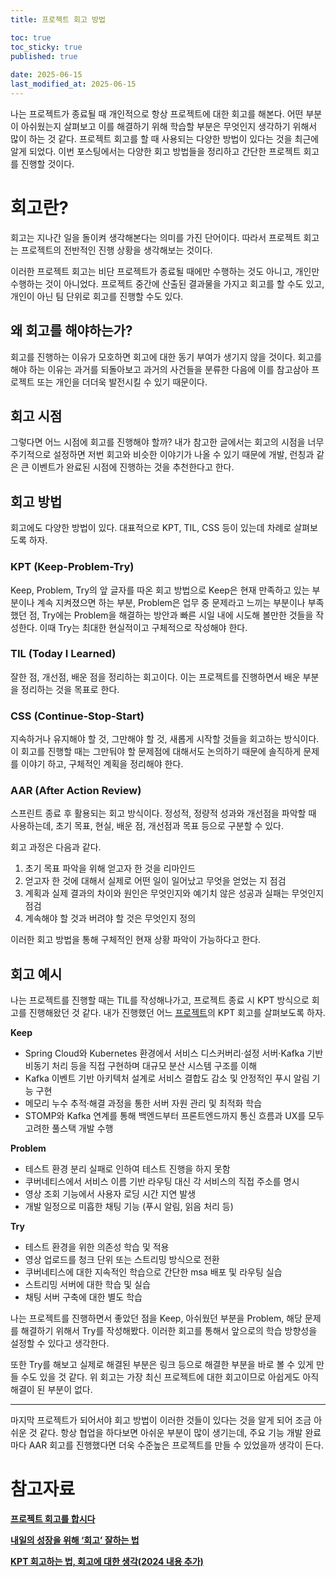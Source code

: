 ```yaml
---
title: 프로젝트 회고 방법

toc: true
toc_sticky: true
published: true
 
date: 2025-06-15
last_modified_at: 2025-06-15
---
```


나는 프로젝트가 종료될 때 개인적으로 항상 프로젝트에 대한 회고를 해본다. 어떤 부분이 아쉬웠는지 살펴보고 이를 해결하기 위해 학습할 부분은 무엇인지 생각하기 위해서 많이 하는 것 같다. 프로젝트 회고를 할 때 사용되는 다양한 방법이 있다는 것을 최근에 알게 되었다. 이번 포스팅에서는 다양한 회고 방법들을 정리하고 간단한 프로젝트 회고를 진행할 것이다.

# 회고란?

회고는 지나간 일을 돌이켜 생각해본다는 의미를 가진 단어이다. 따라서 프로젝트 회고는 프로젝트의 전반적인 진행 상황을 생각해보는 것이다. 

이러한 프로젝트 회고는 비단 프로젝트가 종료될 때에만 수행하는 것도 아니고, 개인만 수행하는 것이 아니었다. 프로젝트 중간에 산출된 결과물을 가지고 회고를 할 수도 있고, 개인이 아닌 팀 단위로 회고를 진행할 수도 있다. 

## 왜 회고를 해야하는가?

회고를 진행하는 이유가 모호하면 회고에 대한 동기 부여가 생기지 않을 것이다. 회고를 해야 하는 이유는 과거를 되돌아보고 과거의 사건들을 분류한 다음에 이를 참고삼아 프로젝트 또는 개인을 더더욱 발전시킬 수 있기 때문이다.

## 회고 시점

그렇다면 어느 시점에 회고를 진행해야 할까? 내가 참고한 글에서는 회고의 시점을 너무 주기적으로 설정하면 저번 회고와 비슷한 이야기가 나올 수 있기 때문에 개발, 런칭과 같은 큰 이벤트가 완료된 시점에 진행하는 것을 추천한다고 한다.

## 회고 방법

회고에도 다양한 방법이 있다. 대표적으로 KPT, TIL, CSS 등이 있는데 차례로 살펴보도록 하자.

### KPT (Keep-Problem-Try)

Keep, Problem, Try의 앞 글자를 따온 회고 방법으로 Keep은 현재 만족하고 있는 부분이나 계속 지켜졌으면 하는 부분, Problem은 업무 중 문제라고 느끼는 부분이나 부족했던 점, Try에는 Problem을 해결하는 방안과 빠른 시일 내에 시도해 볼만한 것들을 작성한다. 이때 Try는 최대한 현실적이고 구체적으로 작성해야 한다.

### TIL (Today I Learned)

잘한 점, 개선점, 배운 점을 정리하는 회고이다. 이는 프로젝트를 진행하면서 배운 부분을 정리하는 것을 목표로 한다. 

### CSS (Continue-Stop-Start)

지속하거나 유지해야 할 것, 그만해야 할 것, 새롭게 시작할 것들을 회고하는 방식이다. 이 회고를 진행할 때는 그만둬야 할 문제점에 대해서도 논의하기 때문에 솔직하게 문제를 이야기 하고, 구체적인 계획을 정리해야 한다.

### AAR (After Action Review)

스프린트 종료 후 활용되는 회고 방식이다. 정성적, 정량적 성과와 개선점을 파악할 때 사용하는데, 초기 목표, 현실, 배운 점, 개선점과 목표 등으로 구분할 수 있다.

회고 과정은 다음과 같다.

1. 초기 목표 파악을 위해 얻고자 한 것을 리마인드
2. 얻고자 한 것에 대해서 실제로 어떤 일이 일어났고 무엇을 얻었는 지 점검
3. 계획과 실제 결과의 차이와 원인은 무엇인지와 예기치 않은 성공과 실패는 무엇인지 점검
4. 계속해야 할 것과 버려야 할 것은 무엇인지 정의

이러한 회고 방법을 통해 구체적인 현재 상황 파악이 가능하다고 한다.

## 회고 예시

나는 프로젝트를 진행할 때는 TIL를 작성해나가고, 프로젝트 종료 시 KPT 방식으로 회고를 진행해왔던 것 같다. 내가 진행했던 어느 [프로젝트](https://github.com/Bouldermort-Team/Bouldermort)의 KPT 회고를 살펴보도록 하자.

**Keep**

- Spring Cloud와 Kubernetes 환경에서 서비스 디스커버리·설정 서버·Kafka 기반 비동기 처리 등을 직접 구현하며 대규모 분산 시스템 구조를 이해
- Kafka 이벤트 기반 아키텍처 설계로 서비스 결합도 감소 및 안정적인 푸시 알림 기능 구현
- 메모리 누수 추적·해결 과정을 통한 서버 자원 관리 및 최적화 학습
- STOMP와 Kafka 연계를 통해 백엔드부터 프론트엔드까지 통신 흐름과 UX를 모두 고려한 풀스택 개발 수행

**Problem**

- 테스트 환경 분리 실패로 인하여 테스트 진행을 하지 못함
- 쿠버네티스에서 서비스 이름 기반 라우팅 대신 각 서비스의 직접 주소를 명시
- 영상 조회 기능에서 사용자 로딩 시간 지연 발생
- 개발 일정으로 미흡한 채팅 기능 (푸시 알림, 읽음 처리 등)

**Try**

- 테스트 환경을 위한 의존성 학습 및 적용
- 영상 업로드를 청크 단위 또는 스트리밍 방식으로 전환
- 쿠버네티스에 대한 지속적인 학습으로 간단한 msa 배포 및 라우팅 실습
- 스트리밍 서버에 대한 학습 및 실습
- 채팅 서버 구축에 대한 별도 학습

나는 프로젝트를 진행하면서 좋았던 점을 Keep, 아쉬웠던 부분을 Problem, 해당 문제를 해결하기 위해서 Try를 작성해봤다. 이러한 회고를 통해서 앞으로의 학습 방향성을 설정할 수 있다고 생각한다.

또한 Try를 해보고 실제로 해결된 부분은 링크 등으로 해결한 부분을 바로 볼 수 있게 만들 수도 있을 것 같다. 위 회고는 가장 최신 프로젝트에 대한 회고이므로 아쉽게도 아직 해결이 된 부분이 없다.

---

마지막 프로젝트가 되어서야 회고 방법이 이러한 것들이 있다는 것을 알게 되어 조금 아쉬운 것 같다. 항상 협업을 하다보면 아쉬운 부분이 많이 생기는데, 주요 기능 개발 완료마다 AAR 회고를 진행했다면 더욱 수준높은 프로젝트를 만들 수 있었을까 생각이 든다.

# 참고자료

[**프로젝트 회고를 합시다**](https://brunch.co.kr/@boi/11)

[**내일의 성장을 위해 ‘회고’ 잘하는 법**](https://yozm.wishket.com/magazine/detail/2708/)

[**KPT 회고하는 법, 회고에 대한 생각(2024 내용 추가)**](https://zzsza.github.io/diary/2023/06/05/how-to-retrospect/#%ED%9A%8C%EA%B3%A0%EC%9D%98-%EC%9D%98%EB%AF%B8)